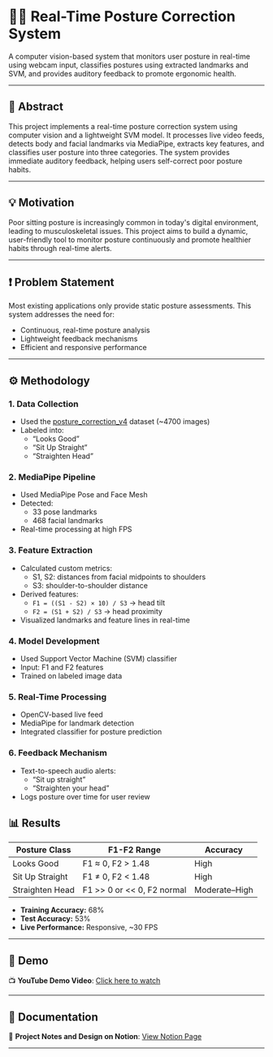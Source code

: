 # 🧍‍♂️ Real-Time Posture Correction System

A computer vision-based system that monitors user posture in real-time using webcam input, classifies postures using extracted landmarks and SVM, and provides auditory feedback to promote ergonomic health.

---

## 📖 Abstract

This project implements a real-time posture correction system using computer vision and a lightweight SVM model. It processes live video feeds, detects body and facial landmarks via MediaPipe, extracts key features, and classifies user posture into three categories. The system provides immediate auditory feedback, helping users self-correct poor posture habits.

---

## 💡 Motivation

Poor sitting posture is increasingly common in today's digital environment, leading to musculoskeletal issues. This project aims to build a dynamic, user-friendly tool to monitor posture continuously and promote healthier habits through real-time alerts.

---

## ❗ Problem Statement

Most existing applications only provide static posture assessments. This system addresses the need for:
- Continuous, real-time posture analysis
- Lightweight feedback mechanisms
- Efficient and responsive performance

---

## ⚙️ Methodology

### 1. Data Collection
- Used the [posture_correction_v4](https://universe.roboflow.com/) dataset (~4700 images)
- Labeled into:
  - “Looks Good”
  - “Sit Up Straight”
  - “Straighten Head”

### 2. MediaPipe Pipeline
- Used MediaPipe Pose and Face Mesh
- Detected:
  - 33 pose landmarks
  - 468 facial landmarks
- Real-time processing at high FPS

### 3. Feature Extraction
- Calculated custom metrics:
  - S1, S2: distances from facial midpoints to shoulders
  - S3: shoulder-to-shoulder distance
- Derived features:
  - `F1 = ((S1 - S2) × 10) / S3` → head tilt
  - `F2 = (S1 + S2) / S3` → head proximity
- Visualized landmarks and feature lines in real-time

### 4. Model Development
- Used Support Vector Machine (SVM) classifier
- Input: F1 and F2 features
- Trained on labeled image data

### 5. Real-Time Processing
- OpenCV-based live feed
- MediaPipe for landmark detection
- Integrated classifier for posture prediction

### 6. Feedback Mechanism
- Text-to-speech audio alerts:
  - “Sit up straight”
  - “Straighten your head”
- Logs posture over time for user review

## 📊 Results

| Posture Class        | F1-F2 Range                 | Accuracy         |
|----------------------|-----------------------------|------------------|
| Looks Good           | F1 ≈ 0, F2 > 1.48            | High             |
| Sit Up Straight      | F1 ≠ 0, F2 < 1.48            | High             |
| Straighten Head      | F1 >> 0 or << 0, F2 normal   | Moderate–High    |

- **Training Accuracy:** 68%  
- **Test Accuracy:** 53%  
- **Live Performance:** Responsive, ~30 FPS

---

## 🎥 Demo

📺 **YouTube Demo Video**: [Click here to watch](https://youtu.be/SRiI0eHTCrQ)

---

## 📝 Documentation

📄 **Project Notes and Design on Notion**: [View Notion Page](https://erratic-herring-227.notion.site/1d734ef4af9c80c98166def1dbf2c64e?v=1d734ef4af9c81a98135000ce724b654)

---

